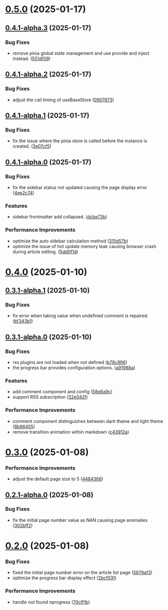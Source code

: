 # [0.5.0](https://github.com/hacxy/vitepress-theme-mild/compare/v0.4.1-alpha.3...v0.5.0) (2025-01-17)



## [0.4.1-alpha.3](https://github.com/hacxy/vitepress-theme-mild/compare/v0.4.1-alpha.2...v0.4.1-alpha.3) (2025-01-17)


### Bug Fixes

* remove pinia global state management and use provide and inject instead. ([551df09](https://github.com/hacxy/vitepress-theme-mild/commit/551df09018b0ee707afd12d500f6344bf3474b25))



## [0.4.1-alpha.2](https://github.com/hacxy/vitepress-theme-mild/compare/v0.4.1-alpha.1...v0.4.1-alpha.2) (2025-01-17)


### Bug Fixes

* adjust the call timing of useBaseStore ([0907873](https://github.com/hacxy/vitepress-theme-mild/commit/09078732df3771e02ab00ef13df280958e681714))



## [0.4.1-alpha.1](https://github.com/hacxy/vitepress-theme-mild/compare/v0.4.1-alpha.0...v0.4.1-alpha.1) (2025-01-17)


### Bug Fixes

* fix the issue where the pinia store is called before the instance is created. ([3e07cf5](https://github.com/hacxy/vitepress-theme-mild/commit/3e07cf58581df6af1b09b26c63394344115d8cef))



## [0.4.1-alpha.0](https://github.com/hacxy/vitepress-theme-mild/compare/v0.4.0...v0.4.1-alpha.0) (2025-01-17)


### Bug Fixes

* fix the sidebar status not updated causing the page display error ([4ee2c74](https://github.com/hacxy/vitepress-theme-mild/commit/4ee2c7485caa3a44f00646d1a6d92dbde1929871))


### Features

* sidebar frontmatter add collapsed. ([dcbe73b](https://github.com/hacxy/vitepress-theme-mild/commit/dcbe73b4a1105f3f584d636bda58b7a7ec121967))


### Performance Improvements

* optimize the auto sidebar calculation method ([315d57b](https://github.com/hacxy/vitepress-theme-mild/commit/315d57bcf6f6ff8be615caac3a335ea7f099a497))
* optimize the issue of hot update memory leak causing browser crash during article editing. ([5dd0f1d](https://github.com/hacxy/vitepress-theme-mild/commit/5dd0f1d0a1005d129020ccec6a8c58de28deaa40))



# [0.4.0](https://github.com/hacxy/vitepress-theme-mild/compare/v0.3.1-alpha.1...v0.4.0) (2025-01-10)



## [0.3.1-alpha.1](https://github.com/hacxy/vitepress-theme-mild/compare/v0.3.1-alpha.0...v0.3.1-alpha.1) (2025-01-10)


### Bug Fixes

* fix error when taking value when undefined comment is repaired. ([bf343b1](https://github.com/hacxy/vitepress-theme-mild/commit/bf343b10e72e3b2c7111db67805d7ec2c61bdebb))



## [0.3.1-alpha.0](https://github.com/hacxy/vitepress-theme-mild/compare/v0.3.0...v0.3.1-alpha.0) (2025-01-10)


### Bug Fixes

* rss plugins are not loaded when not defined ([b78c996](https://github.com/hacxy/vitepress-theme-mild/commit/b78c996119b8ce78796fb72d1265c896bde5fc6e))
* the progress bar provides configuration options. ([a91988a](https://github.com/hacxy/vitepress-theme-mild/commit/a91988ab5fd8b7ccad8f2c81c29dc3062cf02b2c))


### Features

* add comment component and config ([58e8a9c](https://github.com/hacxy/vitepress-theme-mild/commit/58e8a9cfc61984f2c443d471f96af8337099fcac))
* support RSS subscription ([32e042f](https://github.com/hacxy/vitepress-theme-mild/commit/32e042fc22898974a0905e300a3f02abf3b68656))


### Performance Improvements

* comment component distinguishes between dark theme and light theme ([8b86455](https://github.com/hacxy/vitepress-theme-mild/commit/8b864559d7e63ae27df6734ee4271a273b5d2bfc))
* remove transition animation within markdown ([c43912a](https://github.com/hacxy/vitepress-theme-mild/commit/c43912aaa85d691cc047e9a787bba68a0dcb6d25))



# [0.3.0](https://github.com/hacxy/vitepress-theme-mild/compare/v0.2.1-alpha.0...v0.3.0) (2025-01-08)


### Performance Improvements

* adjust the default page size to 5 ([4484366](https://github.com/hacxy/vitepress-theme-mild/commit/44843664880f3bdbad4f5c89527ae0979b7c6d93))



## [0.2.1-alpha.0](https://github.com/hacxy/vitepress-theme-mild/compare/v0.2.0...v0.2.1-alpha.0) (2025-01-08)


### Bug Fixes

* fix the initial page number value as NAN causing page anomalies ([302bff2](https://github.com/hacxy/vitepress-theme-mild/commit/302bff24ead74c1c81fcf02c25d37a1f65d3bcd8))



# [0.2.0](https://github.com/hacxy/vitepress-theme-mild/compare/v0.2.0-beta.6...v0.2.0) (2025-01-08)


### Bug Fixes

* fixed the initial page number error on the article list page ([5879af3](https://github.com/hacxy/vitepress-theme-mild/commit/5879af32a9f2c3000bd411ea67206941d49c2106))
* optimize the progress bar display effect ([2bcf03f](https://github.com/hacxy/vitepress-theme-mild/commit/2bcf03f154fa5358664ea22736a45c721da228b7))


### Performance Improvements

* handle not found nprogress ([70cff1b](https://github.com/hacxy/vitepress-theme-mild/commit/70cff1ba8dee1082aa7238a16759f81edf048e8b))



